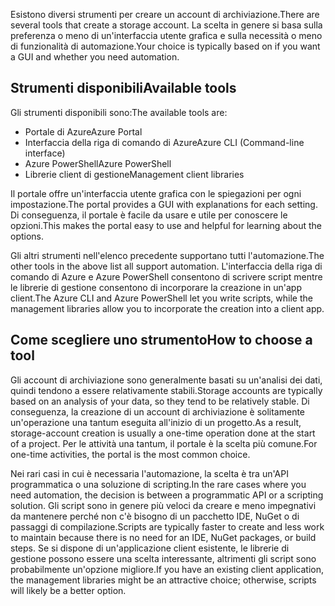 <span data-ttu-id="854f1-101">Esistono diversi strumenti per creare un account di archiviazione.</span><span class="sxs-lookup"><span data-stu-id="854f1-101">There are several tools that create a storage account.</span></span> <span data-ttu-id="854f1-102">La scelta in genere si basa sulla preferenza o meno di un'interfaccia utente grafica e sulla necessità o meno di funzionalità di automazione.</span><span class="sxs-lookup"><span data-stu-id="854f1-102">Your choice is typically based on if you want a GUI and whether you need automation.</span></span>

## <a name="available-tools"></a><span data-ttu-id="854f1-103">Strumenti disponibili</span><span class="sxs-lookup"><span data-stu-id="854f1-103">Available tools</span></span>

<span data-ttu-id="854f1-104">Gli strumenti disponibili sono:</span><span class="sxs-lookup"><span data-stu-id="854f1-104">The available tools are:</span></span>

- <span data-ttu-id="854f1-105">Portale di Azure</span><span class="sxs-lookup"><span data-stu-id="854f1-105">Azure Portal</span></span>
- <span data-ttu-id="854f1-106">Interfaccia della riga di comando di Azure</span><span class="sxs-lookup"><span data-stu-id="854f1-106">Azure CLI (Command-line interface)</span></span>
- <span data-ttu-id="854f1-107">Azure PowerShell</span><span class="sxs-lookup"><span data-stu-id="854f1-107">Azure PowerShell</span></span>
- <span data-ttu-id="854f1-108">Librerie client di gestione</span><span class="sxs-lookup"><span data-stu-id="854f1-108">Management client libraries</span></span>

<span data-ttu-id="854f1-109">Il portale offre un'interfaccia utente grafica con le spiegazioni per ogni impostazione.</span><span class="sxs-lookup"><span data-stu-id="854f1-109">The portal provides a GUI with explanations for each setting.</span></span> <span data-ttu-id="854f1-110">Di conseguenza, il portale è facile da usare e utile per conoscere le opzioni.</span><span class="sxs-lookup"><span data-stu-id="854f1-110">This makes the portal easy to use and helpful for learning about the options.</span></span>

<span data-ttu-id="854f1-111">Gli altri strumenti nell'elenco precedente supportano tutti l'automazione.</span><span class="sxs-lookup"><span data-stu-id="854f1-111">The other tools in the above list all support automation.</span></span> <span data-ttu-id="854f1-112">L'interfaccia della riga di comando di Azure e Azure PowerShell consentono di scrivere script mentre le librerie di gestione consentono di incorporare la creazione in un'app client.</span><span class="sxs-lookup"><span data-stu-id="854f1-112">The Azure CLI and Azure PowerShell let you write scripts, while the management libraries allow you to incorporate the creation into a client app.</span></span>

## <a name="how-to-choose-a-tool"></a><span data-ttu-id="854f1-113">Come scegliere uno strumento</span><span class="sxs-lookup"><span data-stu-id="854f1-113">How to choose a tool</span></span>

<span data-ttu-id="854f1-114">Gli account di archiviazione sono generalmente basati su un'analisi dei dati, quindi tendono a essere relativamente stabili.</span><span class="sxs-lookup"><span data-stu-id="854f1-114">Storage accounts are typically based on an analysis of your data, so they tend to be relatively stable.</span></span> <span data-ttu-id="854f1-115">Di conseguenza, la creazione di un account di archiviazione è solitamente un'operazione una tantum eseguita all'inizio di un progetto.</span><span class="sxs-lookup"><span data-stu-id="854f1-115">As a result, storage-account creation is usually a one-time operation done at the start of a project.</span></span> <span data-ttu-id="854f1-116">Per le attività una tantum, il portale è la scelta più comune.</span><span class="sxs-lookup"><span data-stu-id="854f1-116">For one-time activities, the portal is the most common choice.</span></span>

<span data-ttu-id="854f1-117">Nei rari casi in cui è necessaria l'automazione, la scelta è tra un'API programmatica o una soluzione di scripting.</span><span class="sxs-lookup"><span data-stu-id="854f1-117">In the rare cases where you need automation, the decision is between a programmatic API or a scripting solution.</span></span> <span data-ttu-id="854f1-118">Gli script sono in genere più veloci da creare e meno impegnativi da mantenere perché non c'è bisogno di un pacchetto IDE, NuGet o di passaggi di compilazione.</span><span class="sxs-lookup"><span data-stu-id="854f1-118">Scripts are typically faster to create and less work to maintain because there is no need for an IDE, NuGet packages, or build steps.</span></span> <span data-ttu-id="854f1-119">Se si dispone di un'applicazione client esistente, le librerie di gestione possono essere una scelta interessante, altrimenti gli script sono probabilmente un'opzione migliore.</span><span class="sxs-lookup"><span data-stu-id="854f1-119">If you have an existing client application, the management libraries might be an attractive choice; otherwise, scripts will likely be a better option.</span></span>
